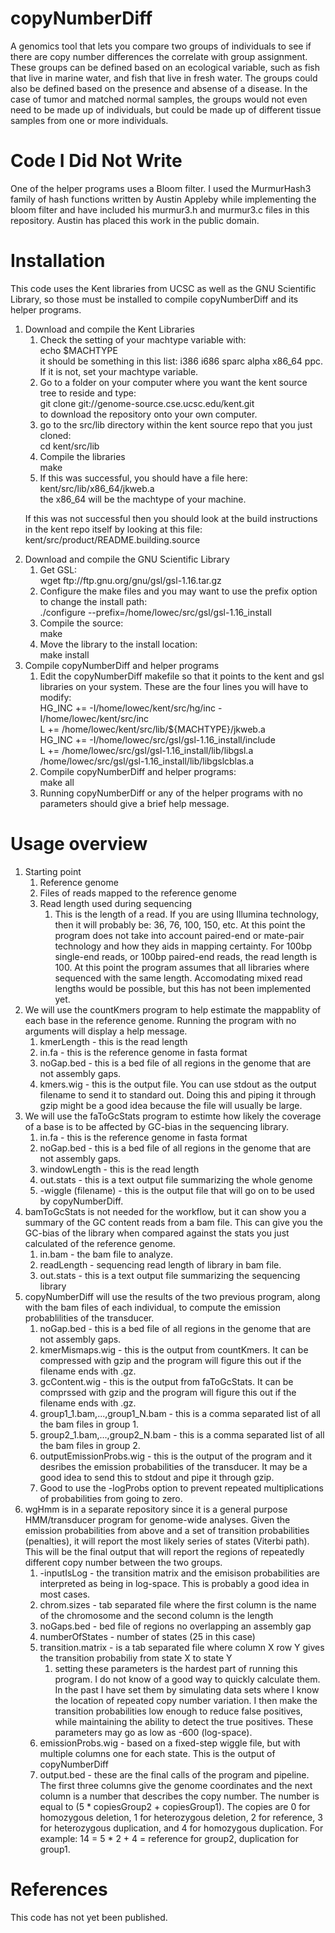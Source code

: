 copyNumberDiff
================

A genomics tool that lets you compare two groups of individuals to see if there are copy number differences
the correlate with group assignment.  These groups can be defined based on an ecological variable, such
as fish that live in marine water, and fish that live in fresh water.  The groups could also be defined
based on the presence and absense of a disease.  In the case of tumor and matched normal samples, the
groups would not even need to be made up of individuals, but could be made up of different tissue samples
from one or more individuals.


Code I Did Not Write
============
One of the helper programs uses a Bloom filter.  I used the MurmurHash3 family of hash functions written
by Austin Appleby while implementing the bloom filter and have included his murmur3.h and murmur3.c
files in this repository.  Austin has placed this work in the public domain.


Installation
============

This code uses the Kent libraries from UCSC as well as the GNU Scientific Library, so those must be installed
to compile copyNumberDiff and its helper programs.

<ol>
<li> Download and compile the Kent Libraries

<ol>
<li> Check the setting of your machtype variable with:<br />
echo $MACHTYPE<br />
it should be something in this list: i386 i686 sparc alpha x86_64 ppc.  If it is not, set your machtype variable.
<li> Go to a folder on your computer where you want the kent source tree to reside and type:<br />
git clone git://genome-source.cse.ucsc.edu/kent.git<br />
to download the repository onto your own computer.
<li> go to the src/lib directory within the kent source repo that you just cloned:<br />
cd kent/src/lib<br />
<li> Compile the libraries<br />
make
<li> If this was successful, you should have a file here:<br />
kent/src/lib/x86_64/jkweb.a<br />
the x86_64 will be the machtype of your machine.</br />
</ol>

If this was not successful then you should look at the build instructions in the kent repo itself
by looking at this file:<br />
kent/src/product/README.building.source

<li> Download and compile the GNU Scientific Library

<ol>
<li> Get GSL:<br />
wget ftp://ftp.gnu.org/gnu/gsl/gsl-1.16.tar.gz
<li> Configure the make files and you may want to use the prefix option to change the install path:<br />
./configure --prefix=/home/lowec/src/gsl/gsl-1.16_install
<li> Compile the source:<br />
make
<li> Move the library to the install location:<br />
make install
</ol>

<li> Compile copyNumberDiff and helper programs
<ol>
<li> Edit the copyNumberDiff makefile so that it points to the kent and gsl libraries on your system.  These
are the four lines you will have to modify:<br />
HG_INC += -I/home/lowec/kent/src/hg/inc -I/home/lowec/kent/src/inc<br />
L += /home/lowec/kent/src/lib/${MACHTYPE}/jkweb.a<br />
HG_INC += -I/home/lowec/src/gsl/gsl-1.16_install/include<br />
L += /home/lowec/src/gsl/gsl-1.16_install/lib/libgsl.a /home/lowec/src/gsl/gsl-1.16_install/lib/libgslcblas.a

<li> Compile copyNumberDiff and helper programs:<br />
make all

<li> Running copyNumberDiff or any of the helper programs with no parameters should give a brief help message.
</ol>
</ol>


Usage overview
==========
<ol>
<li> Starting point
<ol>
<li> Reference genome
<li> Files of reads mapped to the reference genome
<li> Read length used during sequencing
<ol>
<li> This is the length of a read.  If you are using Illumina technology, then it will probably be: 36,
76, 100, 150, etc.  At this point the program does not take into account paired-end or mate-pair technology
and how they aids in mapping certainty.  For 100bp single-end reads, or 100bp paired-end reads, the
read length is 100.  At this point the program assumes that all libraries where sequenced with the same
length.  Accomodating mixed read lengths would be possible, but this has not been implemented yet.
</ol>
</ol>

<li> We will use the countKmers program to help estimate the mappablity of
each base in the reference genome.  Running the program with no arguments
will display a help message.
<ol>
<li> kmerLength - this is the read length
<li> in.fa - this is the reference genome in fasta format
<li> noGap.bed - this is a bed file of all regions in the
genome that are not assembly gaps.
<li> kmers.wig - this is the output file.  You can use
stdout as the output filename to send it to standard out.
Doing this and piping it through gzip might be a good idea
because the file will usually be large.
</ol>

<li> We will use the faToGcStats program to estimte how likely the coverage
of a base is to be affected by GC-bias in the sequencing library.
<ol>
<li> in.fa - this is the reference genome in fasta format
<li> noGap.bed - this is a bed file of all regions in the
genome that are not assembly gaps.
<li> windowLength - this is the read length
<li> out.stats - this is a text output file summarizing the whole genome
<li> -wiggle (filename) - this is the output file that will go on to be
used by copyNumberDiff.
</ol>

<li> bamToGcStats is not needed for the workflow, but it can show you a summary
of the GC content reads from a bam file.  This can give you the GC-bias of the library
when compared against the stats you just calculated of the reference genome.
<ol>
<li> in.bam - the bam file to analyze.
<li> readLength - sequencing read length of library in bam file.
<li> out.stats - this is a text output file summarizing the sequencing library
</ol>

<li> copyNumberDiff will use the results of the two previous program, along with
the bam files of each individual, to compute the emission probablilities of the transducer.
<ol>
<li> noGap.bed - this is a bed file of all regions in the
genome that are not assembly gaps.
<li> kmerMismaps.wig - this is the output from countKmers.  It can be compressed with
gzip and the program will figure this out if the filename ends with .gz.
<li> gcContent.wig - this is the output from faToGcStats.  It can be comprssed with
gzip and the program will figure this out if the filename ends with .gz.
<li> group1_1.bam,...,group1_N.bam - this is a comma separated list of all the bam
files in group 1.
<li> group2_1.bam,...,group2_N.bam - this is a comma separated list of all the bam
files in group 2.
<li> outputEmissionProbs.wig - this is the output of the program and it desribes
the emission probabilities of the transducer.  It may be a good idea to send this
to stdout and pipe it through gzip.
<li> Good to use the -logProbs option to prevent repeated multiplications of probabilities
from going to zero.
</ol>

<li> wgHmm is in a separate repository since it is a general purpose HMM/transducer
program for genome-wide analyses.  Given the emission probabilities from above
and a set of transition probabilities (penalties), it will report the most likely
series of states (Viterbi path).  This will be the final output that will report
the regions of repeatedly different copy number between the two groups.
<ol>
<li> -inputIsLog - the transition matrix and the emisison probabilities are
interpreted as being in log-space.  This is probably a good idea in most cases.
<li> chrom.sizes - tab separated file where the first column is the name
of the chromosome and the second column is the length
<li> noGaps.bed - bed file of regions no overlapping an assembly gap
<li> numberOfStates - number of states (25 in this case)
<li> transition.matrix - is a tab separated file where column X row Y gives the
transition probabiliy from state X to state Y
<ol>
<li> setting these parameters is the hardest part of running this program.  I do
not know of a good way to quickly calculate them.  In the past I have set them by
simulating data sets where I know the location of repeated copy number variation.
I then make the transition probabilities low enough to reduce false positives, while
maintaining the ability to detect the true positives.  These parameters may go as low
as -600 (log-space).
</ol>
<li> emissionProbs.wig - based on a fixed-step wiggle file, but with multiple columns
one for each state.  This is the output of copyNumberDiff
<li> output.bed - these are the final calls of the program and pipeline.  The first
three columns give the genome coordinates and the next column is a number that
describes the copy number.  The number is equal to (5 * copiesGroup2 + copiesGroup1).
The copies are 0 for homozygous deletion, 1 for heterozygous deletion, 2 for reference,
3 for heterozygous duplication, and 4 for homozygous duplication.  For example:
14 = 5 * 2 + 4 = reference for group2, duplication for group1.
</ol>

</ol>


References
==========

This code has not yet been published.

